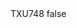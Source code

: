 <?xml version="1.0" encoding="UTF-8"?>
<CustomMetadata xmlns="http://soap.sforce.com/2006/04/metadata">
    <label>TXU748</label>
    <protected>false</protected>
</CustomMetadata>
